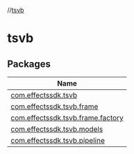 //[tsvb](index.md)

# tsvb

## Packages

| Name |
|---|
| [com.effectssdk.tsvb](tsvb/com.effectssdk.tsvb/index.md) |
| [com.effectssdk.tsvb.frame](tsvb/com.effectssdk.tsvb.frame/index.md) |
| [com.effectssdk.tsvb.frame.factory](tsvb/com.effectssdk.tsvb.frame.factory/index.md) |
| [com.effectssdk.tsvb.models](tsvb/com.effectssdk.tsvb.models/index.md) |
| [com.effectssdk.tsvb.pipeline](tsvb/com.effectssdk.tsvb.pipeline/index.md) |
